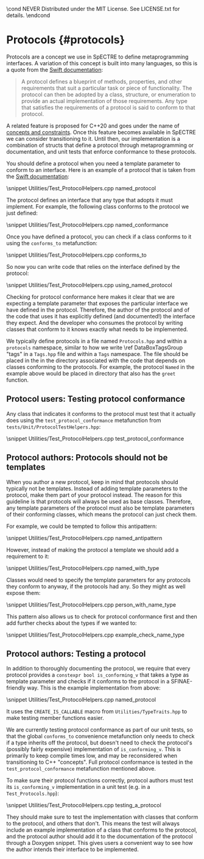 \cond NEVER
Distributed under the MIT License.
See LICENSE.txt for details.
\endcond
# Protocols {#protocols}

Protocols are a concept we use in SpECTRE to define metaprogramming interfaces.
A variation of this concept is built into many languages, so this is a quote
from the [Swift documentation](https://docs.swift.org/swift-book/LanguageGuide/Protocols.html):

> A protocol defines a blueprint of methods, properties, and other requirements
> that suit a particular task or piece of functionality. The protocol can then
> be adopted by a class, structure, or enumeration to provide an actual
> implementation of those requirements. Any type that satisfies the requirements
> of a protocol is said to conform to that protocol.

A related feature is proposed for C++20 and goes under the name of
[concepts and constraints](https://en.cppreference.com/w/cpp/language/constraints).
Once this feature becomes available in SpECTRE we can consider transitioning to
it. Until then, our implementation is a combination of structs that define a
protocol through metaprogramming or documentation, and unit tests that enforce
conformance to these protocols.

You should define a protocol when you need a template parameter to conform to an
interface. Here is an example of a protocol that is taken from the
[Swift documentation](https://docs.swift.org/swift-book/LanguageGuide/Protocols.html):

\snippet Utilities/Test_ProtocolHelpers.cpp named_protocol

The protocol defines an interface that any type that adopts it must implement.
For example, the following class conforms to the protocol we just defined:

\snippet Utilities/Test_ProtocolHelpers.cpp named_conformance

Once you have defined a protocol, you can check if a class conforms to it using
the `conforms_to` metafunction:

\snippet Utilities/Test_ProtocolHelpers.cpp conforms_to

So now you can write code that relies on the interface defined by the protocol:

\snippet Utilities/Test_ProtocolHelpers.cpp using_named_protocol

Checking for protocol conformance here makes it clear that we are expecting
a template parameter that exposes the particular interface we have defined in
the protocol. Therefore, the author of the protocol and of the code that uses it
has explicitly defined (and documented!) the interface they expect. And the
developer who consumes the protocol by writing classes that conform to it knows
exactly what needs to be implemented.

We typically define protocols in a file named `Protocols.hpp` and within a
`protocols` namespace, similar to how we write \ref DataBoxTagsGroup "tags" in a
`Tags.hpp` file and within a `Tags` namespace. The file should be placed in the
in the directory associated with the code that depends on classes conforming to
the protocols. For example, the protocol `Named` in the example above would be
placed in directory that also has the `greet` function.

## Protocol users: Testing protocol conformance

Any class that indicates it conforms to the protocol must test that it actually
does using the `test_protocol_conformance` metafunction from
`tests/Unit/ProtocolTestHelpers.hpp`:

\snippet Utilities/Test_ProtocolHelpers.cpp test_protocol_conformance

## Protocol authors: Protocols should not be templates

When you author a new protocol, keep in mind that protocols should typically not
be templates. Instead of adding template parameters to the protocol, make them
part of your protocol instead. The reason for this guideline is that protocols
will always be used as base classes. Therefore, any template parameters of the
protocol must also be template parameters of their conforming classes, which
means the protocol can just check them.

For example, we could be tempted to follow this antipattern:

\snippet Utilities/Test_ProtocolHelpers.cpp named_antipattern

However, instead of making the protocol a template we should add a requirement
to it:

\snippet Utilities/Test_ProtocolHelpers.cpp named_with_type

Classes would need to specify the template parameters for any protocols they
conform to anyway, if the protocols had any. So they might as well expose them:

\snippet Utilities/Test_ProtocolHelpers.cpp person_with_name_type

This pattern also allows us to check for protocol conformance first and then add
further checks about the types if we wanted to:

\snippet Utilities/Test_ProtocolHelpers.cpp example_check_name_type

## Protocol authors: Testing a protocol

In addition to thoroughly documenting the protocol, we require that every
protocol provides a `constexpr bool is_conforming_v` that takes a type as
template parameter and checks if it conforms to the protocol in a
SFINAE-friendly way. This is the example implementation from above:

\snippet Utilities/Test_ProtocolHelpers.cpp named_protocol

It uses the `CREATE_IS_CALLABLE` macro from `Utilities/TypeTraits.hpp` to make
testing member functions easier.

We are currently testing protocol conformance as part of our unit tests, so
that the global `conforms_to` convenience metafunction only needs to check if a
type inherits off the protocol, but doesn't need to check the protocol's
(possibly fairly expensive) implementation of `is_conforming_v`.
This is primarily to keep compile times low, and may be reconsidered when
transitioning to C++ "concepts". Full protocol conformance is tested in the
`test_protocol_conformance` metafunction mentioned above.

To make sure their protocol functions correctly, protocol authors must test
its `is_conforming_v` implementation in a unit test (e.g. in a
`Test_Protocols.hpp`):

\snippet Utilities/Test_ProtocolHelpers.cpp testing_a_protocol

They should make sure to test the implementation with classes that conform to
the protocol, and others that don't. This means the test will always include an
example implementation of a class that conforms to the protocol, and the
protocol author should add it to the documentation of the protocol through a
Doxygen snippet. This gives users a convenient way to see how the author intends
their interface to be implemented.
